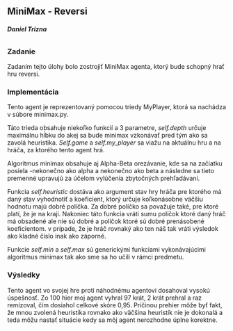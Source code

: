 ## **MiniMax - Reversi**
###### **Daniel Trizna**
##
### Zadanie
Zadaním tejto úlohy bolo zostrojiť MiniMax agenta, ktorý bude schopný hrať hru reversi.

### Implementácia
Tento agent je reprezentovaný pomocou triedy MyPlayer, ktorá sa nachádza v súbore minimax.py. 

Táto trieda obsahuje niekoľko funkcií a 3 parametre, _self.depth_ určuje maximálnu hĺbku do akej sa 
bude minimax vzkonávať pred tým ako sa zavolá heuristika. _Self.game_ a _self.my_player_ sa viažu na aktuálnu hru a na
hráča, za ktorého tento agent hrá.

Algoritmus minimax obsahuje aj Alpha-Beta orezávanie, kde sa na začiatku posiela -nekonečno ako alpha a nekonečno ako beta
a následne sa tieto premenné upravujú za účelom vylúčenia zbytočných prehľadávaní. 

Funkcia _self.heuristic_ dostáva ako argument stav hry hráča pre ktorého má daný stav vyhodnotiť a koeficient, ktorý určuje
koľkonásobne väčšiu hodnotu majú dobré políčka. Za dobré políčko sa považuje také, pre ktoré platí, že je na kraji. Nakoniec
táto funkcia vráti sumu políčok ktoré daný hráč má obsadené ale nie sú dobré a políčok ktoré sú dobré prenásobené koeficientom.
v prípade, že je hráč rovnaký ako ten náš tak vráti výsledok ako kladné číslo inak ako záporné.

Funkcie _self.min_ a _self.max_ sú generickými funkciami vykonávajúcimi algoritmus minimax tak ako sme sa ho učili v rámci predmetu.

### Výsledky

Tento agent vo svojej hre proti náhodnému agentovi dosahoval vysokú úspešnosť. Zo 100 hier moj agent vyhral 97 krát, 2 krát 
prehral a raz remízoval, čím dosiahol celkové skóre 0,95. Príčinou prehier môže byť fakt, že mnou zvolená heuristika rovnako ako
väčšina heuristík nie je dokonalá a teda môžu nastať situácie kedy sa môj agent nerozhodne úplne korektne.